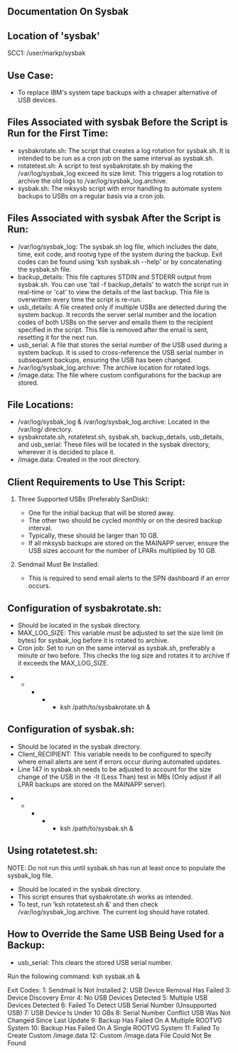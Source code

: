 Documentation On Sysbak
-------------------------
Location of 'sysbak'
---------------------
SCC1: /user/markp/sysbak

Use Case:
----------
- To replace IBM's system tape backups with a cheaper alternative of USB devices.

Files Associated with sysbak Before the Script is Run for the First Time:
----------------------------------------------------------------------
- sysbakrotate.sh: The script that creates a log rotation for sysbak.sh. It is intended to be run as a cron job on the same interval as sysbak.sh.
- rotatetest.sh: A script to test sysbakrotate.sh by making the /var/log/sysbak_log exceed its size limit. This triggers a log rotation to archive the old logs to /var/log/sysbak_log.archive.
- sysbak.sh: The mksysb script with error handling to automate system backups to USBs on a regular basis via a cron job.

Files Associated with sysbak After the Script is Run:
------------------------------------------------------
- /var/log/sysbak_log: The sysbak.sh log file, which includes the date, time, exit code, and rootvg type of the system during the backup. Exit codes can be found using 'ksh sysbak.sh --help' or by concatenating the sysbak.sh file.
- backup_details: This file captures STDIN and STDERR output from sysbak.sh. You can use 'tail -f backup_details' to watch the script run in real-time or 'cat' to view the details of the last backup. This file is overwritten every time the script is re-run.
- usb_details: A file created only if multiple USBs are detected during the system backup. It records the server serial number and the location codes of both USBs on the server and emails them to the recipient specified in the script. This file is removed after the email is sent, resetting it for the next run.
- usb_serial: A file that stores the serial number of the USB used during a system backup. It is used to cross-reference the USB serial number in subsequent backups, ensuring the USB has been changed.
- /var/log/sysbak_log.archive: The archive location for rotated logs.
- /image.data: The file where custom configurations for the backup are stored.

File Locations:
----------------
- /var/log/sysbak_log & /var/log/sysbak_log.archive: Located in the /var/log/ directory.
- sysbakrotate.sh, rotatetest.sh, sysbak.sh, backup_details, usb_details, and usb_serial: These files will be located in the sysbak directory, wherever it is decided to place it.
- /image.data: Created in the root directory.

Client Requirements to Use This Script:
---------------------------------------
1) Three Supported USBs (Preferably SanDisk):
   - One for the initial backup that will be stored away.
   - The other two should be cycled monthly or on the desired backup interval.
   - Typically, these should be larger than 10 GB.
   - If all mksysb backups are stored on the MAINAPP server, ensure the USB sizes account for the number of LPARs multiplied by 10 GB.
   
2) Sendmail Must Be Installed:
   - This is required to send email alerts to the SPN dashboard if an error occurs.

Configuration of sysbakrotate.sh:
-----------------------------------
- Should be located in the sysbak directory.
- MAX_LOG_SIZE: This variable must be adjusted to set the size limit (in bytes) for sysbak_log before it is rotated to archive.
- Cron job: Set to run on the same interval as sysbak.sh, preferably a minute or two before. This checks the log size and rotates it to archive if it exceeds the MAX_LOG_SIZE.

* * * * * ksh /path/to/sysbakrotate.sh &

Configuration of sysbak.sh:
---------------------------
- Should be located in the sysbak directory.
- Client_RECIPIENT: This variable needs to be configured to specify where email alerts are sent if errors occur during automated updates.
- Line 147 in sysbak.sh needs to be adjusted to account for the size change of the USB in the -lt (Less Than) test in MBs (Only adjust if all LPAR backups are stored on the MAINAPP server).

* * * * * ksh /path/to/sysbak.sh &

Using rotatetest.sh:
---------------------
NOTE: Do not run this until sysbak.sh has run at least once to populate the sysbak_log file.

- Should be located in the sysbak directory.
- This script ensures that sysbakrotate.sh works as intended.
- To test, run 'ksh rotatetest.sh &' and then check /var/log/sysbak_log.archive. The current log should have rotated.

How to Override the Same USB Being Used for a Backup:
-----------------------------------------------------
- usb_serial: This clears the stored USB serial number.

Run the following command:
ksh sysbak.sh &

Exit Codes:
1: Sendmail Is Not Installed 
2: USB Device Removal Has Failed 
3: Device Discovery Error 
4: No USB Devices Detected
5: Multiple USB Devices Detected 
6: Failed To Detect USB Serial Number (Unsupported USB)
7: USB Device Is Under 10 GBs
8: Serial Number Conflict USB Was Not Changed Since Last Update 
9: Backup Has Failed On A Multiple ROOTVG System 
10: Backup Has Failed On A Single ROOTVG System
11: Failed To Create Custom /image.data
12: Custom /image.data File Could Not Be Found 


